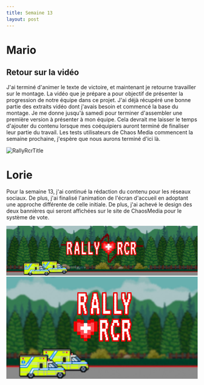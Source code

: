 ```yaml
---
title: Semaine 13
layout: post
---
```


# Mario
## Retour sur la vidéo

J'ai terminé d'animer le texte de victoire, et maintenant je retourne travailler sur le montage. La vidéo que je prépare a pour objectif de présenter la progression de notre équipe dans ce projet. J'ai déjà récupéré une bonne partie des extraits vidéo dont j'avais besoin et commencé la base du montage. Je me donne jusqu'à samedi pour terminer d'assembler une première version à présenter à mon équipe. Cela devrait me laisser le temps d'ajouter du contenu lorsque mes coéquipiers auront terminé de finaliser leur partie du travail. Les tests utilisateurs de Chaos Media commencent la semaine prochaine, j'espère que nous aurons terminé d'ici là.

![RallyRcrTitle](../medias/sem13/Progression_title.gif)


# Lorie

Pour la semaine 13, j'ai continué la rédaction du contenu pour les réseaux sociaux. De plus, j'ai finalisé l'animation de l'écran d'accueil en adoptant une approche différente de celle initiale. De plus, j'ai achevé le design des deux bannières qui seront affichées sur le site de ChaosMedia pour le système de vote.

![Bannieres](../medias/sem13/banniere1vf_lb13.jpg)
![Bannieres](../medias/sem13/banniere2vf_lb13.jpg)

